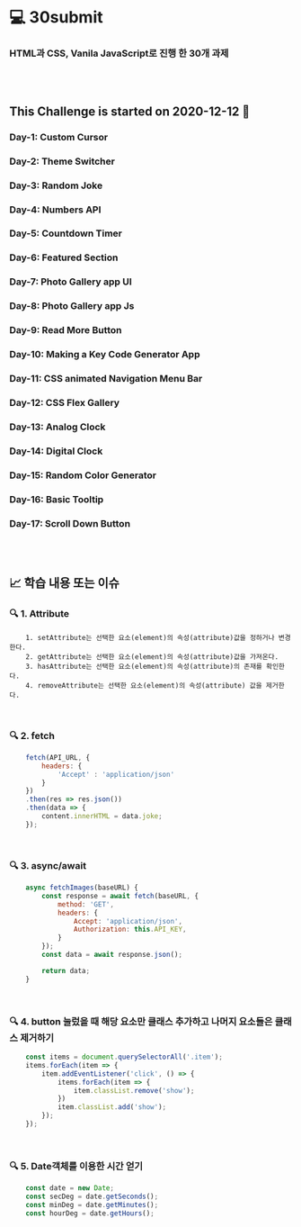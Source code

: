 # 💻 30submit
### HTML과 CSS, Vanila JavaScript로 진행 한 30개 과제

<br />
<br />

## This Challenge is started on 2020-12-12 📅

### Day-1: Custom Cursor
### Day-2: Theme Switcher
### Day-3: Random Joke
### Day-4: Numbers API
### Day-5: Countdown Timer
### Day-6: Featured Section
### Day-7: Photo Gallery app UI
### Day-8: Photo Gallery app Js
### Day-9: Read More Button
### Day-10: Making a Key Code Generator App
### Day-11: CSS animated Navigation Menu Bar
### Day-12: CSS Flex Gallery
### Day-13: Analog Clock
### Day-14: Digital Clock
### Day-15: Random Color Generator
### Day-16: Basic Tooltip
### Day-17: Scroll Down Button

<br />
<br />

## 📈 학습 내용 또는 이슈
### 🔍 1. Attribute 
```
    1. setAttribute는 선택한 요소(element)의 속성(attribute)값을 정하거나 변경한다.
    2. getAttribute는 선택한 요소(element)의 속성(attribute)값을 가져온다.
    3. hasAttribute는 선택한 요소(element)의 속성(attribute)의 존재를 확인한다.
    4. removeAttribute는 선택한 요소(element)의 속성(attribute) 값을 제거한다.
```

<br />

### 🔍 2. fetch
```javascript
    fetch(API_URL, {
        headers: {
            'Accept' : 'application/json'
        }
    })
    .then(res => res.json())
    .then(data => {
        content.innerHTML = data.joke;
    });
``` 

<br />

### 🔍 3. async/await
```javascript
    async fetchImages(baseURL) {
        const response = await fetch(baseURL, {
            method: 'GET',
            headers: {
                Accept: 'application/json',
                Authorization: this.API_KEY,
            }
        });
        const data = await response.json();

        return data;
    }
```

<br />

### 🔍 4. button 눌렀을 때 해당 요소만 클래스 추가하고 나머지 요소들은 클래스 제거하기
```javascript
    const items = document.querySelectorAll('.item');
    items.forEach(item => {
        item.addEventListener('click', () => {
            items.forEach(item => {
                item.classList.remove('show');
            })
            item.classList.add('show');
        });
    });
```
<br />

### 🔍 5. Date객체를 이용한 시간 얻기
```javascript
    const date = new Date;
    const secDeg = date.getSeconds();
    const minDeg = date.getMinutes();
    const hourDeg = date.getHours();
```

<br />